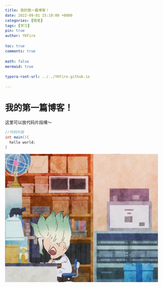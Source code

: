 ```yaml
---
title: 我的第一篇博客！
date: 2022-09-01 15:19:00 +0800
categories: [随笔]
tags: [学习]
pin: true
author: YKFire

toc: true
comments: true

math: false
mermaid: true

typora-root-url: ../../YKFire.github.io

---
```


# 我的第一篇博客！ 


这里可以放代码片段噢～
```java
//代码片段
int main(){
  hello world;
}
```

![01](/assets/blog_res/2022-09-02-MyFirstBlog.assets/01.png)
